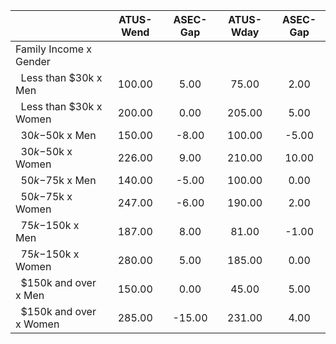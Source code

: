 
|                      |    ATUS-Wend |     ASEC-Gap |    ATUS-Wday |     ASEC-Gap |
| -------------------- | :----------: | :----------: | :----------: | :----------: |
| Family Income x Gender |              |              |              |              |
| &nbsp;&nbsp;Less than $30k x Men |       100.00 |         5.00 |        75.00 |         2.00 |
| &nbsp;&nbsp;Less than $30k x Women |       200.00 |         0.00 |       205.00 |         5.00 |
| &nbsp;&nbsp;$30k-$50k x Men |       150.00 |        -8.00 |       100.00 |        -5.00 |
| &nbsp;&nbsp;$30k-$50k x Women |       226.00 |         9.00 |       210.00 |        10.00 |
| &nbsp;&nbsp;$50k-$75k x Men |       140.00 |        -5.00 |       100.00 |         0.00 |
| &nbsp;&nbsp;$50k-$75k x Women |       247.00 |        -6.00 |       190.00 |         2.00 |
| &nbsp;&nbsp;$75k-$150k x Men |       187.00 |         8.00 |        81.00 |        -1.00 |
| &nbsp;&nbsp;$75k-$150k x Women |       280.00 |         5.00 |       185.00 |         0.00 |
| &nbsp;&nbsp;$150k and over x Men |       150.00 |         0.00 |        45.00 |         5.00 |
| &nbsp;&nbsp;$150k and over x Women |       285.00 |       -15.00 |       231.00 |         4.00 |

